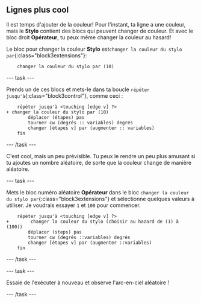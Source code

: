 ## Lignes plus cool

Il est temps d'ajouter de la couleur! Pour l'instant, ta ligne a une couleur, mais le **Stylo** contient des blocs qui peuvent changer de couleur. Et avec le bloc droit **Opérateur**, tu peux même changer la couleur au hasard!

Le bloc pour changer la couleur **Stylo** est`changer la couleur du stylo par`{:class="block3extensions"}:

```blocks3
    changer la couleur du stylo par (10)
```

\--- task \---

Prends un de ces blocs et mets-le dans ta boucle `répéter jusqu'à`{:class="block3control"}, comme ceci :

```blocks3
    répéter jusqu'à <touching [edge v] ?> 
+ changer la couleur du stylo par (10)
        déplacer (étapes) pas
        tourner cw (degrés :: variables) degrés
        changer [étapes v] par (augmenter :: variables)
    fin
```

\--- /task \---

C'est cool, mais un peu prévisible. Tu peux le rendre un peu plus amusant si tu ajoutes un nombre aléatoire, de sorte que la couleur change de manière aléatoire.

\--- task \---

Mets le bloc numéro aléatoire **Opérateur** dans le bloc `changer la couleur du stylo par`{:class="block3extensions"} et sélectionne quelques valeurs à utiliser. Je voudrais essayer `1` et `100` pour commencer.

```blocks3
    répéter jusqu'à <touching [edge v] ?> 
+        changer la couleur du stylo (choisir au hazard de (1) à (100))
        déplacer (steps) pas
        tourner cw (degrés ::variables) degrés
        changer [étapes v] par (augmenter ::variables)
    fin
```

\--- /task \---

\--- task \---

Essaie de l'exécuter à nouveau et observe l'arc-en-ciel aléatoire !

\--- /task \---